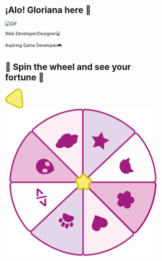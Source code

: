 
<h1> ¡Alo! Gloriana here 👋 </h1>
<div>
  <span>
    <img alt="GIF" src="https://static.wikia.nocookie.net/cult-of-the-lamb/images/a/ad/Lamb_Eat_Good.gif/revision/latest?cb=20221123203734" height="100" /> 
  </span>
  <span>
    <p> Web Developer/Designer💻 </p>
    <p>  Aspiring Game Developer🎮 </p>
  </span>
</div>

<h1> 🌸 Spin the wheel and see your fortune 🌸 </h1>

<img align="center" alt="arrow" src="arrow2.png" width="60"  />
<div align="center">
  <img alt="PNG" src="onlyWheel2.png"/>
</div>

